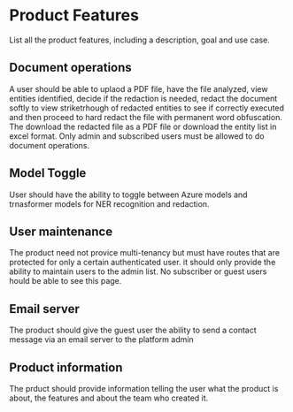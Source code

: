 # Product Features 

List all the product features, including a description, goal and use case. 

## Document operations

A user should be able to uplaod a PDF file, have the file analyzed, view entities identified, decide if the redaction is needed, redact the document softly to view striketrhough of redacted entities to see if correctly executed and then proceed to hard redact the file with permanent word obfuscation. The download the redacted file as a PDF file or download the entity list in excel format. Only admin and subscribed users must be allowed to do document operations.

## Model Toggle

User should have the ability to toggle between Azure models and trnasformer models for NER recognition and redaction.

## User maintenance

The product need not provice multi-tenancy but must have routes that are protected for only a certain authenticated user. it should only provide the ability to maintain users to the admin list. No subscriber or guest users hould be able to see this page.

## Email server

The product should give the guest user the ability to send a contact message via an email server to the platform admin

## Product information

The prduct should provide information telling the user what the product is about, the features and about the team who created it.